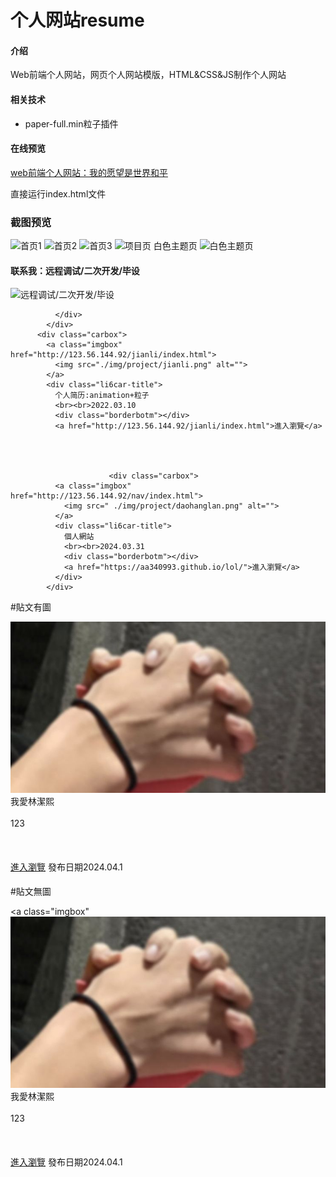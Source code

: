# 个人网站resume

#### 介绍
Web前端个人网站，网页个人网站模版，HTML&CSS&JS制作个人网站

#### 相关技术
- paper-full.min粒子插件


#### 在线预览
[web前端个人网站：我的愿望是世界和平](http://123.56.144.92)

直接运行index.html文件


### 截图预览

![首页1](https://foruda.gitee.com/images/1660233236541138096/qq图片20220811235044.png "QQ图片20220811235044.png")
![首页2](https://foruda.gitee.com/images/1660233255916987209/qq图片20220811235120.png "QQ图片20220811235120.png")
![首页3](https://foruda.gitee.com/images/1660233273207133049/qq图片20220811235142.png "QQ图片20220811235142.png")
![项目页](https://foruda.gitee.com/images/1660233284830546684/qq图片20220811235238.png "QQ图片20220811235238.png")
白色主题页
![白色主题页](https://foruda.gitee.com/images/1660233327357495145/qq截图20220811235318.png "QQ截图20220811235318.png")

#### 联系我：远程调试/二次开发/毕设
![远程调试/二次开发/毕设](https://gitee.com/wttAndroid/wttAndroid.github.io/raw/master/src/img/%E6%97%A0%E6%A0%87%E9%A2%98.png)



              </div>
            </div>
          <div class="carbox">
            <a class="imgbox" href="http://123.56.144.92/jianli/index.html">
              <img src="./img/project/jianli.png" alt="">
            </a>
            <div class="li6car-title">
              个人简历:animation+粒子
              <br><br>2022.03.10
              <div class="borderbotm"></div>
              <a href="http://123.56.144.92/jianli/index.html">進入瀏覽</a>




                          <div class="carbox">
              <a class="imgbox" href="http://123.56.144.92/nav/index.html">
                <img src=" ./img/project/daohanglan.png" alt="">
              </a>
              <div class="li6car-title">
                個人網站
                <br><br>2024.03.31
                <div class="borderbotm"></div>
                <a href="https://aa340993.github.io/lol/">進入瀏覽</a>
              </div>
            </div>



#貼文有圖
            <div class="carbox">
              <a class="imgbox" href="./404.html"></a>
                <img src=" ./img/project/1.png" alt="">
              </a>
              <div class="li6car-title">
                我愛林潔熙
                <br><br>123
                <br><br>
                <div class="borderbotm"></div>
                <br><br><a href="./404.html">進入瀏覽</a> 發布日期2024.04.1
              </div>
            </div>
          </div>

#貼文無圖
            <div class="carbox">
              <a class="imgbox" 
                <img src=" ./img/project/1.png" alt="">
              </a>
              <div class="li6car-title">
                我愛林潔熙
                <br><br>123
                <br><br>
                <div class="borderbotm"></div>
                <br><br><a href="./404.html">進入瀏覽</a> 發布日期2024.04.1
              </div>
            </div>
          </div>